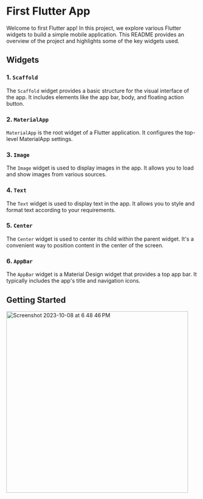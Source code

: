 # First Flutter App

Welcome to first Flutter app! In this project, we explore various Flutter widgets to build a simple mobile application. This README provides an overview of the project and highlights some of the key widgets used.

## Widgets 

### 1. `Scaffold`

The `Scaffold` widget provides a basic structure for the visual interface of the app. It includes elements like the app bar, body, and floating action button.

### 2. `MaterialApp`

`MaterialApp` is the root widget of a Flutter application. It configures the top-level MaterialApp settings.

### 3. `Image`

The `Image` widget is used to display images in the app. It allows you to load and show images from various sources.

### 4. `Text`

The `Text` widget is used to display text in the app. It allows you to style and format text according to your requirements.

### 5. `Center`

The `Center` widget is used to center its child within the parent widget. It's a convenient way to position content in the center of the screen.

### 6. `AppBar`

The `AppBar` widget is a Material Design widget that provides a top app bar. It typically includes the app's title and navigation icons.

## Getting Started

<img width="478" alt="Screenshot 2023-10-08 at 6 48 46 PM" src="https://github.com/user-attachments/assets/24fe49be-6a44-46fd-8a73-ce3f2db99103">

